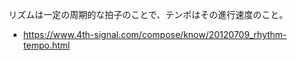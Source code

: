 リズムは一定の周期的な拍子のことで、テンポはその進行速度のこと。

- https://www.4th-signal.com/compose/know/20120709_rhythm-tempo.html
